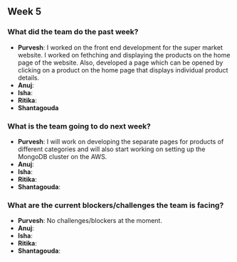## Week 5

### What did the team do the past week?
* **Purvesh**: I worked on the front end development for the super market website. I worked on fethching and displaying the products on the home page of the website. Also, developed a page which can be opened by clicking on a product on the home page that displays individual product details.
* **Anuj**: 
* **Isha**: 
* **Ritika**:   
* **Shantagouda** 

### What is the team going to do next week?
* **Purvesh**: I will work on developing the separate pages for products of different categories and will also start working on setting up the MongoDB cluster on the AWS.
* **Anuj**: 
* **Isha**: 
* **Ritika**: 
* **Shantagouda**: 

### What are the current blockers/challenges the team is facing?
* **Purvesh**: No challenges/blockers at the moment.
* **Anuj**: 
* **Isha**: 
* **Ritika**: 
* **Shantagouda**: 
